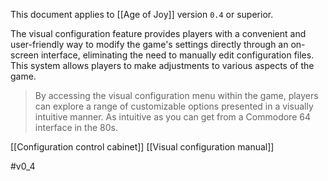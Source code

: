 This document applies to [[Age of Joy]] version `0.4` or superior.

The visual configuration feature provides players with a convenient and user-friendly way to modify the game's settings directly through an on-screen interface, eliminating the need to manually edit configuration files. This system allows players to make adjustments to various aspects of the game.

> 
> By accessing the visual configuration menu within the game, players can explore a range of customizable options presented in a visually intuitive manner. As intuitive as you can get from a Commodore 64 interface in the 80s.


[[Configuration control cabinet]]
[[Visual configuration manual]]


#v0_4 


